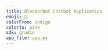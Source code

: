 ```yaml
---
title: BlenderBot Chatbot Application
emoji: 💬
colorFrom: indigo
colorTo: pink
sdk: gradio
app_file: app.py
---
```

